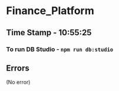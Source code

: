 # Finance_Platform

## Time Stamp - 10:55:25

### To run DB Studio - ``` npm run db:studio ```

## Errors
(No error)
